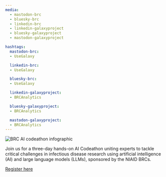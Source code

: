 ```yaml
---
media:
  - mastodon-brc
  - bluesky-brc
  - linkedin-brc
  - linkedin-galaxyproject
  - bluesky-galaxyproject
  - mastodon-galaxyproject

hashtags:
  mastodon-brc:
  - UseGalaxy

  linkedin-brc:
  - UseGalaxy

  bluesky-brc:
  - UseGalaxy

  linkedin-galaxyproject:
  - BRCAnalytics

  bluesky-galaxyproject:
  - BRCAnalytics

  mastodon-galaxyproject:
  - BRCAnalytics
---
```

![BRC AI codeathon infographic](https://galaxyproject.org/images/BRC-NIAID-AI-Codeathon.png)

Join us for a three-day hands-on AI Codeathon uniting experts to tackle critical challenges in infectious disease research using artificial intelligence (AI) and large language models (LLMs), sponsored by the NIAID BRCs.

[Register here](https://www.bv-brc.org/brc-niaid-ai-codeathon-2025)
